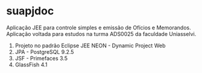 # suapjdoc
Aplicação JEE para controle simples e emissão de Ofícios e Memorandos. Aplicação voltada para estudos na turma ADS0025 da faculdade Uniasselvi.

1) Projeto no padrão Eclipse JEE NEON - Dynamic Project Web
2) JPA - PostgreSQL 9.2.5
3) JSF - Primefaces 3.5
4) GlassFish 4.1
